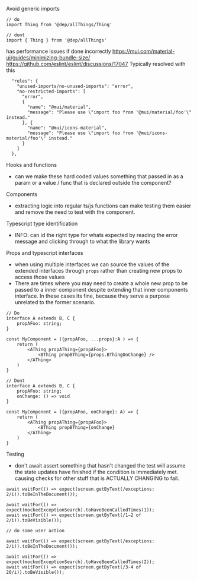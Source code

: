 Avoid generic imports 
```
// do
import Thing from '@dep/allThings/Thing'

// dont 
import { Thing } from '@dep/allThings'
```
has performance issues if done incorrectly
https://mui.com/material-ui/guides/minimizing-bundle-size/ 
https://github.com/eslint/eslint/discussions/17047
Typically resolved with this 
```
  "rules": {
    "unused-imports/no-unused-imports": "error",
    "no-restricted-imports": [
      "error",
      {
        "name": "@mui/material",
        "message": "Please use \"import foo from '@mui/material/foo'\" instead."
      }, {
        "name": "@mui/icons-material",
        "message": "Please use \"import foo from '@mui/icons-material/foo'\" instead."
      }
    ]
  },
```

Hooks and functions
- can we make these hard coded values something that passed in as a param or a value / func that is declared outside the component?

Components
- extracting logic into regular ts/js functions can make testing them easier and remove the need to test with the component.

Typescript type identification
- INFO: can id the right type for whats expected by reading the error message and clicking through to what the library wants

Props and typescript interfaces 
- when using multiple interfaces we can source the values of the extended interfaces through `props` rather than creating new props to access those values 
- There are times where you may need to create a whole new prop to be passed to a inner component despite extending that inner components interface. In these cases its fine, because they serve a purpose unrelated to the former scenario.
```
// Do
interface A extends B, C {
	propAFoo: string;
}

const MyComponent = ({propAFoo, ...props}:A ) => {
	return (
		<AThing propAThing={propAFoo}>
			<BThing propBThing={props.BThingOnChange} />
		</AThing>
	)
}

// Dont
interface A extends B, C {
	propAFoo: string;
	onChange: () => void
}

const MyComponent = ({propAFoo, onChange}: A) => {
	return (
		<AThing propAThing={propAFoo}>
			<BThing propBThing={onChange}
		</AThing>
	)
}

```

Testing
- don't await assert something that hasn't changed the test will assume the state updates have finished if the condition is immediately met. causing checks for other stuff that is ACTUALLY CHANGING to fail.
```
await waitFor(() => expect(screen.getByText(/exceptions: 2/i)).toBeInTheDocument());

await waitFor(() => expect(mockedExceptionSearch).toHaveBeenCalledTimes(1));  
await waitFor(() => expect(screen.getByText(/1–2 of 2/i)).toBeVisible());

// do some user action

await waitFor(() => expect(screen.getByText(/exceptions: 2/i)).toBeInTheDocument());

await waitFor(() => expect(mockedExceptionSearch).toHaveBeenCalledTimes(2));  
await waitFor(() => expect(screen.getByText(/3-4 of 20/i)).toBeVisible());
```
